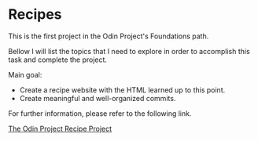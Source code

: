 # Recipes

This is the first project in the Odin Project's Foundations path.

Bellow I will list the topics that I need to explore in order to
accomplish this task and complete the project.

Main goal:

- Create a recipe website with the HTML learned up to this point.
- Create meaningful and well-organized commits.

For further information, please refer to the following link.

[The Odin Project Recipe Project](https://www.theodinproject.com/lessons/foundations-recipe)  
